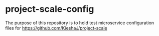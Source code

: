 # project-scale-config

The purpose of this repository is to hold test microservice configuration files for https://github.com/KieshaJ/project-scale
